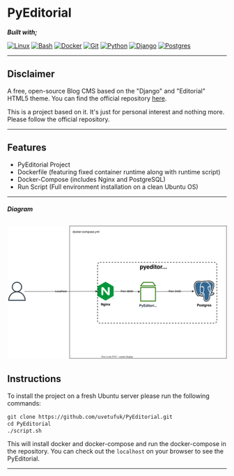 # PyEditorial

**_Built with;_**

[![Linux][#linux]][@linux] [![Bash][#bash]][@bash] [![Docker][#docker]][@docker] [![Git][#git]][@git] [![Python][#python]][@python] [![Django][#django]][@django] [![Postgres][#Postgres]][@postgres] 

---
## Disclaimer

A free, open-source Blog CMS based on the "Django" and "Editorial" HTML5 theme. You can find the official repository [here](https://github.com/mavenium/PyEditorial).

This is a project based on it. It's just for personal interest and nothing more. Please follow the official repository.

---

## Features
* PyEditorial Project
* Dockerfile (featuring fixed container runtime along with runtime script)  
* Docker-Compose (includes Nginx and PostgreSQL)
* Run Script (Full environment installation on a clean Ubuntu OS)
---
#### _Diagram_

![Diagram][#drawio]
---

## Instructions
To install the project on a fresh Ubuntu server please run the following commands:

```
git clone https://github.com/uvetufuk/PyEditorial.git
cd PyEditorial
./script.sh
```

This will install docker and docker-compose and run the docker-compose in the repository. You can check out the `localhost` on your browser to see the PyEditorial.

---


<!-- Badge Index -->

[#linux]: https://img.shields.io/badge/Linux-FCC624?style=flat&logo=linux&logoColor=black
[#bash]: https://img.shields.io/badge/Bash-4EAA25?style=flat&logo=GNU%20Bash&logoColor=white
[#docker]: https://img.shields.io/badge/Docker-2CA5E0?style=flat&logo=docker&logoColor=white
[#git]: https://img.shields.io/badge/Git-fc7500?style=flat&logo=git&logoColor=white
[#python]: https://img.shields.io/badge/Python-3670A0?style=flat&logo=python&logoColor=white
[#django]: https://img.shields.io/badge/Django-092E20?style=flat&logo=django&logoColor=white
[#postgres]: https://img.shields.io/badge/Postgresql-316192?style=flat&logo=Postgresql&logoColor=white

<!-- URL Index -->

[@linux]: https://www.linux.org/
[@bash]: https://www.gnu.org/software/bash/
[@docker]: https://www.docker.com/
[@git]: https://git-scm.com/
[@python]: https://www.python.org/
[@django]: https://www.djangoproject.com/
[@postgres]: https://www.postgresql.org/

<!-- Diagram -->

[#drawio]: diagram.svg